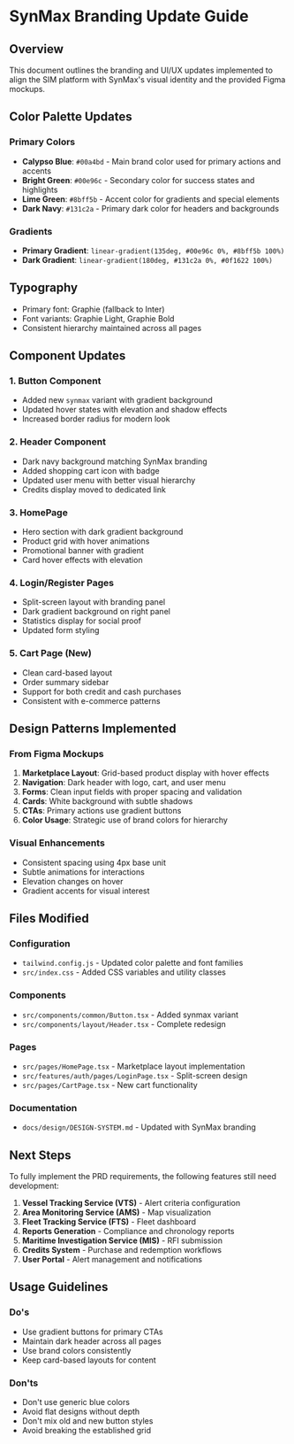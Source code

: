 # SynMax Branding Update Guide

## Overview
This document outlines the branding and UI/UX updates implemented to align the SIM platform with SynMax's visual identity and the provided Figma mockups.

## Color Palette Updates

### Primary Colors
- **Calypso Blue**: `#00a4bd` - Main brand color used for primary actions and accents
- **Bright Green**: `#00e96c` - Secondary color for success states and highlights
- **Lime Green**: `#8bff5b` - Accent color for gradients and special elements
- **Dark Navy**: `#131c2a` - Primary dark color for headers and backgrounds

### Gradients
- **Primary Gradient**: `linear-gradient(135deg, #00e96c 0%, #8bff5b 100%)`
- **Dark Gradient**: `linear-gradient(180deg, #131c2a 0%, #0f1622 100%)`

## Typography
- Primary font: Graphie (fallback to Inter)
- Font variants: Graphie Light, Graphie Bold
- Consistent hierarchy maintained across all pages

## Component Updates

### 1. Button Component
- Added new `synmax` variant with gradient background
- Updated hover states with elevation and shadow effects
- Increased border radius for modern look

### 2. Header Component
- Dark navy background matching SynMax branding
- Added shopping cart icon with badge
- Updated user menu with better visual hierarchy
- Credits display moved to dedicated link

### 3. HomePage
- Hero section with dark gradient background
- Product grid with hover animations
- Promotional banner with gradient
- Card hover effects with elevation

### 4. Login/Register Pages
- Split-screen layout with branding panel
- Dark gradient background on right panel
- Statistics display for social proof
- Updated form styling

### 5. Cart Page (New)
- Clean card-based layout
- Order summary sidebar
- Support for both credit and cash purchases
- Consistent with e-commerce patterns

## Design Patterns Implemented

### From Figma Mockups
1. **Marketplace Layout**: Grid-based product display with hover effects
2. **Navigation**: Dark header with logo, cart, and user menu
3. **Forms**: Clean input fields with proper spacing and validation
4. **Cards**: White background with subtle shadows
5. **CTAs**: Primary actions use gradient buttons
6. **Color Usage**: Strategic use of brand colors for hierarchy

### Visual Enhancements
- Consistent spacing using 4px base unit
- Subtle animations for interactions
- Elevation changes on hover
- Gradient accents for visual interest

## Files Modified

### Configuration
- `tailwind.config.js` - Updated color palette and font families
- `src/index.css` - Added CSS variables and utility classes

### Components
- `src/components/common/Button.tsx` - Added synmax variant
- `src/components/layout/Header.tsx` - Complete redesign

### Pages
- `src/pages/HomePage.tsx` - Marketplace layout implementation
- `src/features/auth/pages/LoginPage.tsx` - Split-screen design
- `src/pages/CartPage.tsx` - New cart functionality

### Documentation
- `docs/design/DESIGN-SYSTEM.md` - Updated with SynMax branding

## Next Steps

To fully implement the PRD requirements, the following features still need development:

1. **Vessel Tracking Service (VTS)** - Alert criteria configuration
2. **Area Monitoring Service (AMS)** - Map visualization
3. **Fleet Tracking Service (FTS)** - Fleet dashboard
4. **Reports Generation** - Compliance and chronology reports
5. **Maritime Investigation Service (MIS)** - RFI submission
6. **Credits System** - Purchase and redemption workflows
7. **User Portal** - Alert management and notifications

## Usage Guidelines

### Do's
- Use gradient buttons for primary CTAs
- Maintain dark header across all pages
- Use brand colors consistently
- Keep card-based layouts for content

### Don'ts
- Don't use generic blue colors
- Avoid flat designs without depth
- Don't mix old and new button styles
- Avoid breaking the established grid